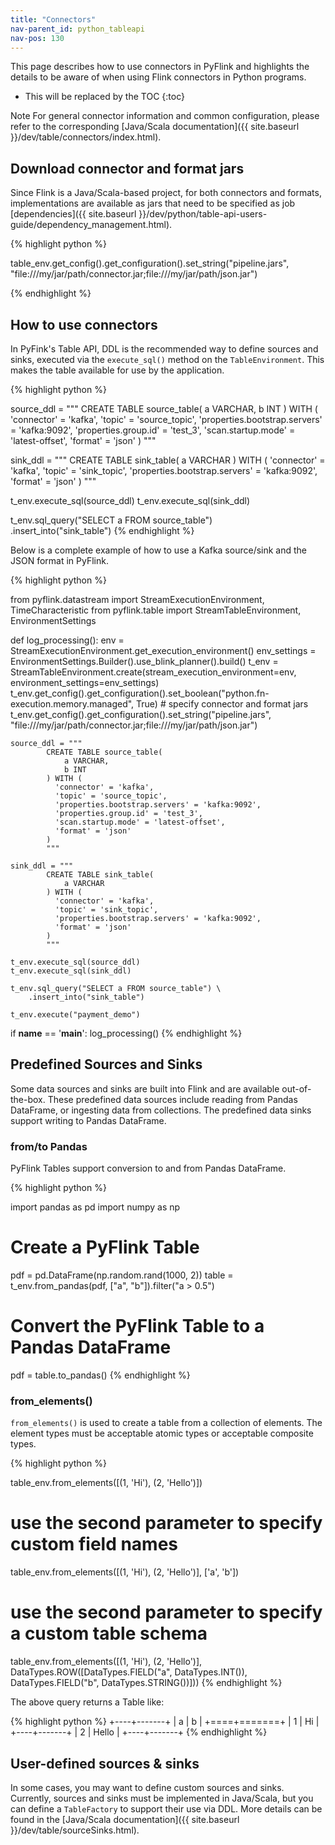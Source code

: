 ```yaml
---
title: "Connectors"
nav-parent_id: python_tableapi
nav-pos: 130
---
```

<!--
Licensed to the Apache Software Foundation (ASF) under one
or more contributor license agreements.  See the NOTICE file
distributed with this work for additional information
regarding copyright ownership.  The ASF licenses this file
to you under the Apache License, Version 2.0 (the
"License"); you may not use this file except in compliance
with the License.  You may obtain a copy of the License at

  http://www.apache.org/licenses/LICENSE-2.0

Unless required by applicable law or agreed to in writing,
software distributed under the License is distributed on an
"AS IS" BASIS, WITHOUT WARRANTIES OR CONDITIONS OF ANY
KIND, either express or implied.  See the License for the
specific language governing permissions and limitations
under the License.
-->


This page describes how to use connectors in PyFlink and highlights the details to be aware of when using Flink connectors in Python programs.

* This will be replaced by the TOC
{:toc}

<span class="label label-info">Note</span> For general connector information and common configuration, please refer to the corresponding [Java/Scala documentation]({{ site.baseurl }}/dev/table/connectors/index.html). 

## Download connector and format jars

Since Flink is a Java/Scala-based project, for both connectors and formats, implementations are available as jars that need to be specified as job [dependencies]({{ site.baseurl }}/dev/python/table-api-users-guide/dependency_management.html).

{% highlight python %}

table_env.get_config().get_configuration().set_string("pipeline.jars", "file:///my/jar/path/connector.jar;file:///my/jar/path/json.jar")

{% endhighlight %}

## How to use connectors

In PyFink's Table API, DDL is the recommended way to define sources and sinks, executed via the `execute_sql()` method on the `TableEnvironment`. This makes the table available for use by the application.

{% highlight python %}

source_ddl = """
        CREATE TABLE source_table(
            a VARCHAR,
            b INT
        ) WITH (
          'connector' = 'kafka',
          'topic' = 'source_topic',
          'properties.bootstrap.servers' = 'kafka:9092',
          'properties.group.id' = 'test_3',
          'scan.startup.mode' = 'latest-offset',
          'format' = 'json'
        )
        """

sink_ddl = """
        CREATE TABLE sink_table(
            a VARCHAR
        ) WITH (
          'connector' = 'kafka',
          'topic' = 'sink_topic',
          'properties.bootstrap.servers' = 'kafka:9092',
          'format' = 'json'
        )
        """

t_env.execute_sql(source_ddl)
t_env.execute_sql(sink_ddl)

t_env.sql_query("SELECT a FROM source_table") \
    .insert_into("sink_table")
{% endhighlight %}

Below is a complete example of how to use a Kafka source/sink and the JSON format in PyFlink.

{% highlight python %}

from pyflink.datastream import StreamExecutionEnvironment, TimeCharacteristic
from pyflink.table import StreamTableEnvironment, EnvironmentSettings


def log_processing():
    env = StreamExecutionEnvironment.get_execution_environment()
    env_settings = EnvironmentSettings.Builder().use_blink_planner().build()
    t_env = StreamTableEnvironment.create(stream_execution_environment=env, environment_settings=env_settings)
    t_env.get_config().get_configuration().set_boolean("python.fn-execution.memory.managed", True)
    # specify connector and format jars
    t_env.get_config().get_configuration().set_string("pipeline.jars", "file:///my/jar/path/connector.jar;file:///my/jar/path/json.jar")
    
    source_ddl = """
            CREATE TABLE source_table(
                a VARCHAR,
                b INT
            ) WITH (
              'connector' = 'kafka',
              'topic' = 'source_topic',
              'properties.bootstrap.servers' = 'kafka:9092',
              'properties.group.id' = 'test_3',
              'scan.startup.mode' = 'latest-offset',
              'format' = 'json'
            )
            """

    sink_ddl = """
            CREATE TABLE sink_table(
                a VARCHAR
            ) WITH (
              'connector' = 'kafka',
              'topic' = 'sink_topic',
              'properties.bootstrap.servers' = 'kafka:9092',
              'format' = 'json'
            )
            """

    t_env.execute_sql(source_ddl)
    t_env.execute_sql(sink_ddl)

    t_env.sql_query("SELECT a FROM source_table") \
        .insert_into("sink_table")

    t_env.execute("payment_demo")


if __name__ == '__main__':
    log_processing()
{% endhighlight %}


## Predefined Sources and Sinks

Some data sources and sinks are built into Flink and are available out-of-the-box. These predefined data sources include reading from Pandas DataFrame, or ingesting data from collections. The predefined data sinks support writing to Pandas DataFrame.

### from/to Pandas

PyFlink Tables support conversion to and from Pandas DataFrame.

{% highlight python %}

import pandas as pd
import numpy as np

# Create a PyFlink Table
pdf = pd.DataFrame(np.random.rand(1000, 2))
table = t_env.from_pandas(pdf, ["a", "b"]).filter("a > 0.5")

# Convert the PyFlink Table to a Pandas DataFrame
pdf = table.to_pandas()
{% endhighlight %}

### from_elements()

`from_elements()` is used to create a table from a collection of elements. The element types must be acceptable atomic types or acceptable composite types.

{% highlight python %}

table_env.from_elements([(1, 'Hi'), (2, 'Hello')])

# use the second parameter to specify custom field names
table_env.from_elements([(1, 'Hi'), (2, 'Hello')], ['a', 'b'])

# use the second parameter to specify a custom table schema
table_env.from_elements([(1, 'Hi'), (2, 'Hello')],
                        DataTypes.ROW([DataTypes.FIELD("a", DataTypes.INT()),
                                       DataTypes.FIELD("b", DataTypes.STRING())]))
{% endhighlight %}

The above query returns a Table like:

{% highlight python %}
+----+-------+
| a  |   b   |
+====+=======+
| 1  |  Hi   |
+----+-------+
| 2  | Hello |
+----+-------+
{% endhighlight %}

## User-defined sources & sinks

In some cases, you may want to define custom sources and sinks. Currently, sources and sinks must be implemented in Java/Scala, but you can define a `TableFactory` to support their use via DDL. More details can be found in the [Java/Scala documentation]({{ site.baseurl }}/dev/table/sourceSinks.html).

